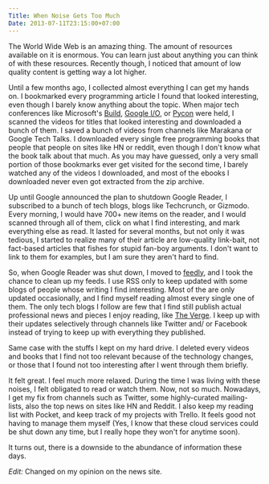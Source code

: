 ```yaml
---
Title: When Noise Gets Too Much
Date: 2013-07-11T23:15:00+07:00
---
```



The World Wide Web is an amazing thing. The amount of resources available on it is enormous. You can learn just about anything you can think of with these resources. Recently though, I noticed that amount of low quality content is getting way a lot higher.

Until a few months ago, I collected almost everything I can get my hands on. I bookmarked every programming article I found that looked interesting, even though I barely know anything about the topic. When major tech conferences like Microsoft's [Build][build], [Google I/O][io], or [Pycon][pycon] were held, I scanned the videos for titles that looked interesting and downloaded a bunch of them. I saved a bunch of videos from channels like Marakana or Google Tech Talks. I downloaded every single free programming books that people that people on sites like HN or reddit, even though I don't know what the book talk about that much. As you may have guessed, only a very small portion of those bookmarks ever get visited for the second time, I barely watched any of the videos I downloaded, and most of the ebooks I downloaded never even got extracted from the zip archive.

Up until Google announced the plan to shutdown Google Reader, I subscribed to a bunch of tech blogs, blogs like Techcrunch, or Gizmodo. Every morning, I would have 700+ new items on the reader, and I would scanned through all of them, click on what I find interesting, and mark everything else as read. It lasted for several months, but not only it was tedious, I started to realize many of their article are low-quality link-bait, not fact-based articles that fishes for stupid fan-boy arguments. I don't want to link to them for examples, but I am sure they aren't hard to find.

So, when Google Reader was shut down, I moved to [feedly][feed], and I took the chance to clean up my feeds. I use RSS only to keep updated with some blogs of people whose writing I find interesting. Most of the are only updated occasionally, and I find myself reading almost every single one of them. The only tech blogs I follow are few that I find still publish actual professional news and pieces I enjoy reading, like [The Verge][verge]. I keep up with their updates selectively through channels like Twitter and/ or Facebook instead of trying to keep up with everything they published.

Same case with the stuffs I kept on my hard drive. I deleted every videos and books that I find not too relevant because of the technology changes, or those that I found not too interesting after I went through them briefly.

It felt great. I feel much more relaxed. During the time I was living with these noises, I felt obligated to read or watch them. Now, not so much. Nowadays, I get my fix from channels such as Twitter, some highly-curated mailing-lists, also the top news on sites like HN and Reddit. I also keep my reading list with Pocket, and keep track of my projects with Trello. It feels good not having to manage them myself (Yes, I know that these cloud services could be shut down any time, but I really hope they won't for anytime soon).

It turns out, there is a downside to the abundance of information these days.

*Edit:* Changed on my opinion on the news site.

[pocket]: http://getpocket.com
[trello]: http://trello.com
[verge]: http://theverge.com/
[feed]: http://feedly.com
[reader]: http://googlereader.blogspot.com/2013/03/powering-down-google-reader.html
[io]: https://www.google.com/io/‎
[build]: http://www.buildwindows.com
[pycon]: http://www.pycon.org
